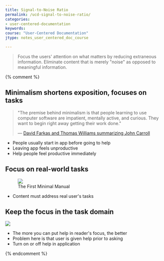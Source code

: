 ```yaml
---
title: Signal-to-Noise Ratio
permalink: /ucd-signal-to-noise-ratio/
categories:
- user-centered-documentation
keywords:
course: "User-Centered Documentation"
jtype: notes_user_centered_doc_course

---
```


> Focus the users' attention on what matters by reducing extraneous information. Eliminate content that is merely "noise" as opposed to meaningful information.

{% comment %}
## Minimalism shortens exposition, focuses on tasks

> "The premise behind minimalism is that people learning to use computer software are impatient, mentally active, and curious. They want to begin right away getting their work done." <p>&mdash; <a href="http://faculty.washington.edu/farkas/dfpubs/Farkas-Williams-CarrollsNurnbergFunnel.pdf">David Farkas and Thomas Williams summarizing John Carroll</a></p>

* People usually start in app before going to help
* Leaving app feels unproductive
* Help people feel productive immediately

## Focus on real-world tasks

<figure>
<a href="http://users.edte.utwente.nl/meij/displaywriter.pdf"><img src="/user_centered_doc/media/rasters/minimalism.png"/></a><figcaption>The First Minimal Manual</figcaption></figure>

* Content must address real user's tasks

## Keep the focus in the task domain

<a href="http://ulyssesapp.com"><img src="/user_centered_doc/media/rasters/ulysses.png"/></a>

* The more you can put help in reader's focus, the better
* Problem here is that user is given help prior to asking
* Turn on or off help in application

{% endcomment %}